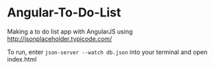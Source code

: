 # Angular-To-Do-List
Making a to do list app with AngularJS using http://jsonplaceholder.typicode.com/

To run, enter ```json-server --watch db.json``` into your terminal and open index.html
